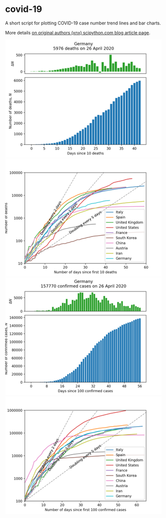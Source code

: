 # covid-19
A short script for plotting COVID-19 case number trend lines and bar charts.

More details [on original authors (xnx) scipython.com blog article page](https://scipython.com/blog/plotting-covid-19-case-growth-charts/).

![COVID-19 death data for Germany](imgdir/germany-20200427-deaths.png)
![COVID-19 death trends for 10 countries](imgdir/country-comparison-20200427-deaths.png)
![COVID-19 case data for Germany](imgdir/germany-20200427-cases.png)
![COVID-19 case trends for 10 countries](imgdir/country-comparison-20200427-cases.png)
